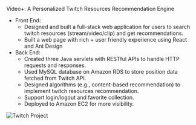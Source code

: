 Video+: A Personalized Twitch Resources Recommendation Engine
 - Front End:
    - Designed and built a full-stack web application for users to search twitch resources (stream/video/clip) and get recommendations. 
    - Built a web page with rich + user friendly experience using React and Ant Design
 - Back End:
   - Created three Java servlets with RESTful APIs to handle HTTP requests and responses.
   - Used MySQL database on Amazon RDS to store position data fetched from Twitch API.
   - Designed algorithms (e.g., content-based recommendation) to implement twitch resources recommendation.
   - Support login/logout and favorite collection.
   - Deployed to Amazon EC2 for more visibility.

![Twitch Project](https://user-images.githubusercontent.com/107577761/180881055-bd10dd78-be3a-4eda-b0d8-fee2e9a59031.jpeg)
